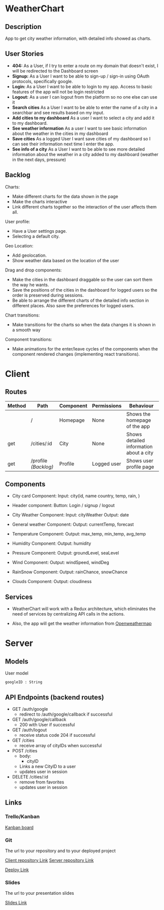 # WeatherChart

## Description

App to get city weather information, with detailed info showed as charts.

## User Stories

-  **404:** As a User, if I try to enter a route on my domain that  doesn't exist, I will be redirected to the Dashboard screen
-  **Signup:** As a User I want to be able to sign-up / sign-in using OAuth protocols, specifically google.
-  **Login:** As a User I want to be able to login to my app. Access to basic features of the app will not be login restricted 
-  **Logout:** As a user I can logout from the platform so no one else can use it
-  **Search cities** As a User I want to be able to enter the name of a city in a searchbar and see results based on my input.
-  **Add cities to my dashboard** As a user I want to select a city and add it to my dashboard.
-  **See weather information** As a user I want to see basic information about the weather in the cities in my dashboard
-  **Save cities** As a logged User I want save cities of my dashboard so I can see their information next time I enter the app.
-  **See info of a city** As a User I want to be able to see more detailed information about the weather in a city added to my dashboard (weather in the next days, pressure)

## Backlog

Charts:
- Make different charts for the data shown in the page
- Make the charts interactive
- Link different charts together so the interaction of the user affects them all.

User profile:
- Have a User settings page.
- Selecting a default city.

Geo Location:
- Add geolocation.
- Show weather data based on the location of the user

Drag and drop components:
 - Make the cities in the dashboard draggable so the user can sort them the way he wants.
 - Save the positions of the cities in the dashboard for logged users so the order is preserved during sessions.
 - Be able to arrange the different charts of the detailed info section in different places. Also save the preferences for logged users.

Chart transitions:
  - Make transitions for the charts so when the data changes it is shown in a smooth way

Component transitions:
  - Make animations for the enter/leave cycles of the components when the component rendered changes (implementing react transitions).




  
# Client

## Routes
| Method | Path               | Component | Permissions | Behaviour                               |
|--------|--------------------|-----------|-------------|-----------------------------------------|
|        | /                  | Homepage  | None        | Shows the homepage of the app           |
| get    | /cities/:id        | City      | None        | Shows detailed information about a city |
| get    | /profile *(Backlog)* | Profile   | Logged user | Shows user profile page                 |




## Components

 - City card Component:
  Input: city(id, name country, temp, rain, )
 - Header component:
  Button: Login / signup / logout

 - City Weather Component:
  Input: cityWeather
  Output: date

  - General weather Component:
  Output: currentTemp, forecast
  
  - Temperature Component:
    Output: max_temp, min_temp, avg_temp
  
  - Humidity Component:
    Output: humidity
  
  - Pressure Component:
    Output: groundLevel, seaLevel

  - Wind Component:
    Output: windSpeed, windDeg
  
  - RainSnow Component:
    Output: rainChance, snowChance
  
  - Clouds Component:
    Output: cloudiness
  

## Services

- WeatherChart will work with a Redux architecture, which eliminates the need of services by centralizing API calls in the actions. 

- Also, the app will get the weather information from [Openweathermap](https://openweathermap.org) 

# Server

## Models

User model

```
googleID : String
```


## API Endpoints (backend routes)

- GET /auth/google
  - redirect to /auth/google/callback if successful
- GET /auth/google/callback
  - 200 with User if successful
- GET /auth/logout
  - receive status code 204 if successful
- GET /cities
  - receive array of cityIDs when successful
- POST /cities
  - body:
    - cityID
  - Links a new CityID to a user
  - updates user in session  
- DELETE /cities/:id
  - remove from favorites
  - updates user in session


  

## Links

### Trello/Kanban

[Kanban board](https://drive.google.com/file/d/1jY73-UEnGDB4E1WLpQzQ7rQAtZOnZZ2M/view?usp=sharing) 

### Git

The url to your repository and to your deployed project

[Client repository Link](http://github.com)
[Server repository Link](http://github.com)

[Deploy Link](http://heroku.com)

### Slides

The url to your presentation slides

[Slides Link](https://slides.com/matiasferreiro/weatherchart#/)